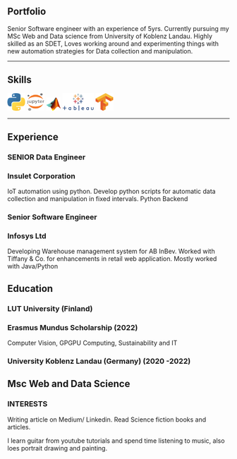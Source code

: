 ## Portfolio

Senior Software engineer with an experience of 5yrs. Currently pursuing my MSc Web and Data science from University of Koblenz Landau. Highly skilled as an SDET, Loves working around and experimenting things with new automation strategies for Data collection and manipulation. 

---

## Skills

<p align='left'>
  <img src="python.png" alt="python" width="40" height="40">
  <img src='800px-Jupyter_logo.png' alt="jupyter notebook" width="40" height="40">
  <img src='Matlab_Logo.png' height='30' width='auto' alt="Matlab">
   <img src="Tableau-Emblem.png" alt="Tableau" width="auto" height="40"/>
   <img src="Tensorflow_logo.png" alt="TensorFlow" width="40" height="40"/>
</p>

---

## Experience

### **SENIOR Data Engineer**
### Insulet Corporation 

IoT automation using python. Develop python scripts for automatic data collection and manipulation in fixed intervals.
Python Backend

### **Senior Software Engineer**
### Infosys Ltd

Developing Warehouse management system for AB InBev. Worked with Tiffany & Co. for enhancements in retail web application.
Mostly worked with Java/Python


## Education

### **LUT University (Finland)**
### Erasmus Mundus Scholarship (2022)
Computer Vision, 
GPGPU Computing, 
Sustainability and IT

### **University Koblenz Landau (Germany) (2020 -2022)**
Msc Web and Data Science
---

### INTERESTS
Writing article on Medium/ Linkedin. Read Science fiction books and articles. 

I learn guitar from youtube tutorials and spend time listening to music, also loes portrait drawing and painting.
